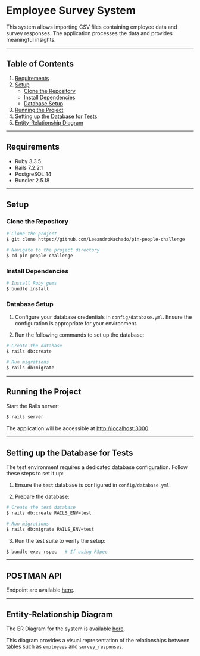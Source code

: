 # Employee Survey System

This system allows importing CSV files containing employee data and survey responses. The application processes the data and provides meaningful insights.

---

## Table of Contents

1. [Requirements](#requirements)
2. [Setup](#setup)
   - [Clone the Repository](#clone-the-repository)
   - [Install Dependencies](#install-dependencies)
   - [Database Setup](#database-setup)
3. [Running the Project](#running-the-project)
4. [Setting up the Database for Tests](#setting-up-the-database-for-tests)
5. [Entity-Relationship Diagram](#entity-relationship-diagram)

---

## Requirements

- Ruby 3.3.5
- Rails 7.2.2.1
- PostgreSQL 14
- Bundler 2.5.18

---

## Setup

### Clone the Repository

```bash
# Clone the project
$ git clone https://github.com/LeeandroMachado/pin-people-challenge

# Navigate to the project directory
$ cd pin-people-challenge
```

### Install Dependencies

```bash
# Install Ruby gems
$ bundle install
```

### Database Setup

1. Configure your database credentials in `config/database.yml`. Ensure the configuration is appropriate for your environment.

2. Run the following commands to set up the database:

```bash
# Create the database
$ rails db:create

# Run migrations
$ rails db:migrate
```

---

## Running the Project

Start the Rails server:

```bash
$ rails server
```

The application will be accessible at [http://localhost:3000](http://localhost:3000).

---

## Setting up the Database for Tests

The test environment requires a dedicated database configuration. Follow these steps to set it up:

1. Ensure the `test` database is configured in `config/database.yml`.

2. Prepare the database:

```bash
# Create the test database
$ rails db:create RAILS_ENV=test

# Run migrations
$ rails db:migrate RAILS_ENV=test
```

3. Run the test suite to verify the setup:

```bash
$ bundle exec rspec   # If using RSpec
```

---

## POSTMAN API

Endpoint are available [here](https://github.com/LeeandroMachado/pin-people-challenge/blob/main/public/pinpeople.postman_collection.json).

---

## Entity-Relationship Diagram

The ER Diagram for the system is available [here](https://github.com/LeeandroMachado/pin-people-challenge/blob/main/public/er-diagram.png).

This diagram provides a visual representation of the relationships between tables such as `employees` and `survey_responses`.
